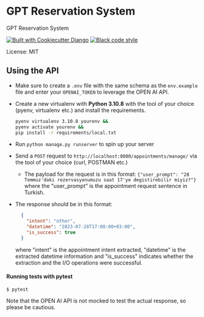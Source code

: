 # GPT Reservation System

GPT Reservation System

[![Built with Cookiecutter Django](https://img.shields.io/badge/built%20with-Cookiecutter%20Django-ff69b4.svg?logo=cookiecutter)](https://github.com/cookiecutter/cookiecutter-django/)
[![Black code style](https://img.shields.io/badge/code%20style-black-000000.svg)](https://github.com/ambv/black)

License: MIT

## Using the API

- Make sure to create a `.env` file with the same schema as the `env.example` file and enter your
`OPENAI_TOKEN` to leverage the OPEN AI API.
- Create a new virtualenv with **Python 3.10.8** with the tool of your choice (pyenv, virtualenv etc.) and install the requirements.

    ```bash
    pyenv virtualenv 3.10.8 yourenv &&
    pyenv activate yourenv &&
    pip install -r requirements/local.txt
  ```

- Run `python manage.py runserver` to spin up your server
- Send a `POST` request to `http://localhost:8000/appointments/manage/` via the tool of your choice (curl, POSTMAN etc.)
  - The payload for the request is in this format: `{"user_prompt": "28 Temmuz'daki rezervasyonumuzu saat 17'ye degistirebilir miyiz?"}`
    where the "user_prompt" is the appointment request sentence in Turkish.
- The response should be in this format:
    ```json
      {
        "intent": "other",
        "datetime": "2023-07-28T17:00:00+03:00",
        "is_success": true
      }
  ```
  where "intent" is the appointment intent extracted, "datetime" is the extracted datetime information
  and "is_success" indicates whether the extraction and the I/O operations were successful.

#### Running tests with pytest

    $ pytest

Note that the OPEN AI API is not mocked to test the
actual response, so please be cautious.
